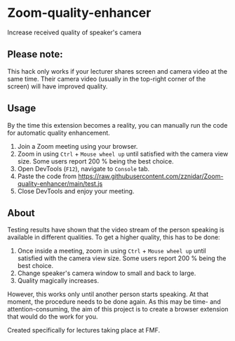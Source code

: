 # Zoom-quality-enhancer
Increase received quality of speaker's camera

## Please note:
This hack only works if your lecturer shares screen and camera video at the same time. Their camera video (usually in the top-right corner of the screen) will have improved quality.

## Usage
By the time this extension becomes a reality, you can manually run the code for automatic quality enhancement.
1. Join a Zoom meeting using your browser.
2. Zoom in using `Ctrl` + `Mouse wheel up` until satisfied with the camera view size. Some users report 200 % being the best choice.
3. Open DevTools (`F12`), navigate to `Console` tab.
4. Paste the code from https://raw.githubusercontent.com/zznidar/Zoom-quality-enhancer/main/test.js
5. Close DevTools and enjoy your meeting.

## About
Testing results have shown that the video stream of the person speaking is available in different qualities. To get a higher quality, this has to be done:
1. Once inside a meeting, zoom in using `Ctrl` + `Mouse wheel up` until satisfied with the camera view size. Some users report 200 % being the best choice.
2. Change speaker's camera window to small and back to large.
3. Quality magically increases.

However, this works only until another person starts speaking. At that moment, the procedure needs to be done again. 
As this may be time- and attention-consuming, the aim of this project is to create a browser extension that would do the work for you.

Created specifically for lectures taking place at FMF.